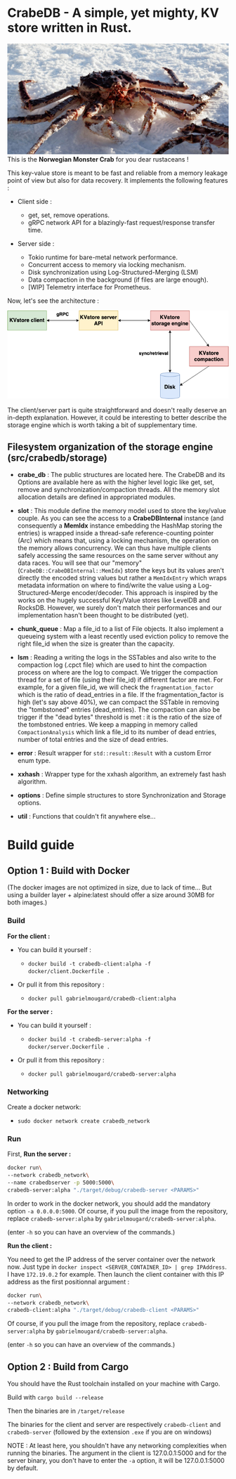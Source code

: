 # CrabeDB - A simple, yet mighty, KV store written in Rust.

![Crab](doc/crab.jpeg)
This is the **Norwegian Monster Crab** for you dear rustaceans !

This key-value store is meant to be fast and reliable from a memory leakage point of view but also for data recovery. It implements the following features :

* Client side :
    * get, set, remove operations.
    * gRPC network API for a blazingly-fast request/response transfer time.

* Server side :
    * Tokio runtime for bare-metal network performance.
    * Concurrent access to memory via locking mechanism.
    * Disk synchronization using Log-Structured-Merging (LSM)
    * Data compaction in the background (if files are large enough).
    * [WIP] Telemetry interface for Prometheus.


Now, let's see the architecture :

![Crab](doc/crabedb_high_level_arch.png)

The client/server part is quite straightforward and doesn't really deserve an in-depth explanation. However, it could be interesting to better describe the storage engine which is worth taking a bit of supplementary time.

## Filesystem organization of the storage engine (**src/crabedb/storage**)

* **crabe_db** : The public structures are located here. The CrabeDB and its Options are available here as with the higher level logic like get, set, remove and synchronization/compaction threads. All the memory slot allocation details are defined in appropriated modules.
* **slot** : This module define the memory model used to store the key/value couple. As you can see the access to a **CrabeDBInternal** instance (and consequently a **MemIdx** instance embedding the HashMap storing the entries) is wrapped inside a thread-safe reference-counting pointer (Arc) which means that, using a locking mechanism, the operation on the memory allows concurrency. We can thus have multiple clients safely accessing the same resources on the same server without any data races. You will see that our "memory" (`CrabeDB::CrabeDBInternal::MemIdx`) store the keys but its values aren't directly the encoded string values but rather a `MemIdxEntry` which wraps metadata information on where to find/write the value using a Log-Structured-Merge encoder/decoder. This approach is inspired by the works on the hugely successful Key/Value stores like LevelDB and RocksDB. However, we surely don't match their performances and our implementation hasn't been thought to be distributed (yet).

* **chunk_queue** : Map a file_id to a list of File objects. It also implement a queueing system with a least recently used eviction policy to remove the right file_id when the size is greater than the capacity.

* **lsm** : Reading a writing the logs in the SSTables and also write to the compaction log (.cpct file) which are used to hint the compaction process on where are the log to compact. We trigger the compaction thread for a set of file (using their file_id) if different factor are met. For example, for a given file_id, we will check the `fragmentation_factor` which is the ratio of dead_entries in a file. If the fragmentation_factor is high (let's say above 40%), we can compact the SSTable in removing the "tombstoned" entries (dead_entries). The compaction can also be trigger if the "dead bytes" threshold is met : it is the ratio of the size of the tombstoned entries. We keep a mapping in memory called `CompactionAnalysis` which link a file_id to its number of dead entries, number of total entries and the size of dead entries.

* **error** : Result wrapper for `std::result::Result` with a custom Error enum type.

* **xxhash** : Wrapper type for the xxhash algorithm, an extremely fast hash algorithm.

* **options** : Define simple structures to store Synchronization and Storage options.

* **util** : Functions that couldn't fit anywhere else...

# Build guide

## Option 1 : Build with Docker
(The docker images are not optimized in size, due to lack of time... But using a builder layer + alpine:latest should offer a size around 30MB for both images.)

### Build

**For the client :**

* You can build it yourself :
    * `docker build -t crabedb-client:alpha -f docker/client.Dockerfile .`

* Or pull it from this repository :
    * `docker pull gabrielmougard/crabedb-client:alpha`


**For the server :**

* You can build it yourself :

    * `docker build -t crabedb-server:alpha -f docker/server.Dockerfile .`

* Or pull it from this repository :

    * `docker pull gabrielmougard/crabedb-server:alpha`


### Networking

Create a docker network:

* `sudo docker network create crabedb_network`

### Run

First, **Run the server :**

```bash
docker run\
--network crabedb_network\
--name crabedbserver -p 5000:5000\
crabedb-server:alpha "./target/debug/crabedb-server <PARAMS>"
```

In order to work in the docker network, you should add the mandatory option `-a 0.0.0.0:5000`.
Of course, if you pull the image from the repository, replace `crabedb-server:alpha` by `gabrielmougard/crabedb-server:alpha`.

(enter `-h` so you can have an overview of the commands.)

**Run the client :**

You need to get the IP address of the server container over the network now.
Just type in `docker inspect <SERVER_CONTAINER_ID> | grep IPAddress`. I have `172.19.0.2` for example.
Then launch the client container with this IP address as the first <node> positionnal argument :

```bash
docker run\
--network crabedb_network\
crabedb-client:alpha "./target/debug/crabedb-client <PARAMS>"
```

Of course, if you pull the image from the repository, replace `crabedb-server:alpha` by `gabrielmougard/crabedb-server:alpha`.

(enter `-h` so you can have an overview of the commands.)


## Option 2 : Build from Cargo

You should have the Rust toolchain installed on your machine with Cargo.

Build with `cargo build --release`

Then the binaries are in `/target/release`

The binaries for the client and server are respectively `crabedb-client` and `crabedb-server` (followed by the extension `.exe` if you are on windows)

NOTE : At least here, you shouldn't have any networking complexities when running the binaries. The <node> argument in the client is 127.0.0.1:5000 and for the server binary, you don't have to enter the `-a` option, it will be 127.0.0.1:5000 by default.